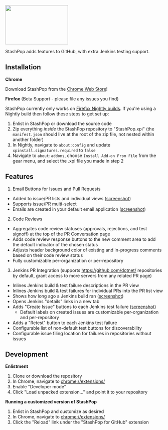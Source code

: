<img src="https://github.com/dpoeschl/StashPop/blob/master/images/stashpop2_logo.png" width="200" height="125"/>

StashPop adds features to GitHub, with extra Jenkins testing support.

**Installation**
----------------

**Chrome**

Download StashPop from the [Chrome Web Store](https://chrome.google.com/webstore/detail/stashpop/nghjdgghnnljcdgaicggnlbmojcaedhl)!

**Firefox** (Beta Support - please file any issues you find)

StashPop currently only works on [Firefox Nightly builds](https://nightly.mozilla.org/). If you're using a Nightly build then follow these steps to get set up:

1. Enlist in StashPop or download the source code
2. Zip everything *inside* the StashPop repository to "StashPop.xpi" (the `manifest.json` should live at the root of the zip file, not nested within another folder) 
3. In Nightly, navigate to `about:config` and update `xpinstall.signatures.required` to `false`
4. Navigate to `about:addons`, choose `Install Add-on From File` from the gear menu, and select the .xpi file you made in step 2

**Features**
-------------

1. Email Buttons for Issues and Pull Requests
  - Added to issue/PR lists and individual views (<a href="screenshots/issueslist.png" target="_blank">screenshot</a>)
  - Supports issue/PR multi-select
  - Emails are created in your default email application (<a href="screenshots/issueemail.png" target="_blank">screenshot</a>)

2. Code Reviews
  - Aggregates code review statuses (approvals, rejections, and test signoff) at the top of the PR Conversation page
  - Adds code review response buttons to the new comment area to add the default indicator of the chosen status
  - Adjusts header background color of existing and in-progress comments based on their code review status
  - Fully customizable per-organization or per-repository

3. Jenkins PR Integration (supports https://github.com/dotnet/ repositories by default, grant access to more servers from any related PR page)
  - Inlines Jenkins build & test failure descriptions in the PR view
  - Inlines Jenkins build & test failures for individual PRs into the PR list view
  - Shows how long ago a Jenkins build ran (<a href="screenshots/jenkinsresults.png" target="_blank">screenshot</a>)
  - Opens Jenkins "details" links in a new tab
  - Adds "Create Issue" buttons to each Jenkins test failure (<a href="screenshots/createdissue.png" target="_blank">screenshot</a>)
      - Default labels on created issues are customizable per-organization and per-repository
  - Adds a "Retest" button to each Jenkins test failure
  - Configurable list of non-default test buttons for discoverability
  - Configurable issue filing location for failures in repositories without issues

**Development**
---------------

**Enlistment**

1. Clone or download the repository
2. In Chrome, navigate to [chrome://extensions/](chrome://extensions/)
3. Enable "Developer mode"
4. Click "Load unpacked extension..." and point it to your repository

**Running a customized version of StashPop**

1. Enlist in StashPop and customize as desired
2. In Chrome, navigate to [chrome://extensions/](chrome://extensions/)
3. Click the "Reload" link under the "StashPop for GitHub" extension
